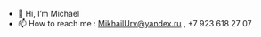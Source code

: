 - 👋 Hi, I’m Michael
- 📫 How to reach me : MikhailUrv@yandex.ru , +7 923 618 27 07

<!---
MitchaelUrv/MitchaelUrv is a ✨ special ✨ repository because its `README.md` (this file) appears on your GitHub profile.
You can click the Preview link to take a look at your changes.
--->
